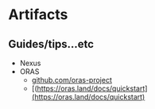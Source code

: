 # Artifacts

## Guides/tips...etc

* Nexus
* ORAS
    * [github.com/oras-project](https://github.com/oras-project)
    * [(https://oras.land/docs/quickstart](https://oras.land/docs/quickstart)